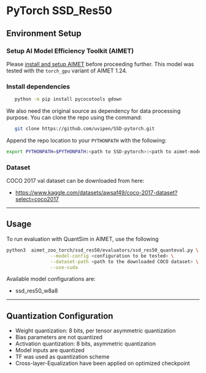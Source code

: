 # PyTorch SSD_Res50

## Environment Setup

### Setup AI Model Efficiency Toolkit (AIMET)
Please [install and setup AIMET](https://github.com/quic/aimet/blob/release-aimet-1.24/packaging/install.md) before proceeding further.
This model was tested with the `torch_gpu` variant of AIMET 1.24.

### Install dependencies 
```bash 
   python -m pip install pycocotools gdown
```
We also need the original source as dependency for data processing purpose. You can clone the repo using the command:
```bash
   git clone https://github.com/uvipen/SSD-pytorch.git
```
Append the repo location to your `PYTHONPATH` with the following:  
  ```bash
  export PYTHONPATH=$PYTHONPATH:<path to SSD-pytorch>:<path to aimet-model-zoo>
  ```

### Dataset
COCO 2017 val dataset can be downloaded from here:
- https://www.kaggle.com/datasets/awsaf49/coco-2017-dataset?select=coco2017

---

## Usage
To run evaluation with QuantSim in AIMET, use the following
```bash
python3  aimet_zoo_torch/ssd_res50/evaluators/ssd_res50_quanteval.py \
                --model-config <configuration to be tested> \
                --dataset-path <path to the downloaded COCO dataset> \
                --use-cuda
```

Available model configurations are:
- ssd_res50_w8a8


---

## Quantization Configuration
- Weight quantization: 8 bits, per tensor asymmetric quantization
- Bias parameters are not quantized
- Activation quantization: 8 bits, asymmetric quantization
- Model inputs are quantized
- TF was used as quantization scheme
- Cross-layer-Equalization have been applied on optimized checkpoint
